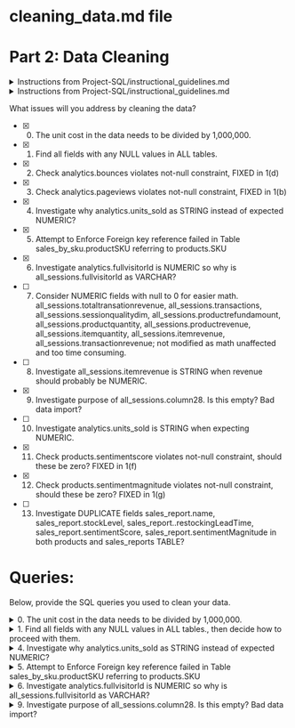 # cleaning_data.md file
# Part 2: Data Cleaning
<details>
	<summary> Instructions from Project-SQL/instructional_guidelines.md</summary>
--    Fill out this file with a description of the issues that will be addressed by cleaning the data
--    Include the queries used to clean the data
</details>

<details>
	<summary> Instructions from Project-SQL/instructional_guidelines.md</summary>
As always, once you have received any dataset, your first task is to orient yourself to the data contained within. While exploring the data, you should keep an eye out for any of potential data issues that need to be cleaned.
Cleaning hint: The unit cost in the data needs to be divided by 1,000,000.
Apart from this, did you see any other issue that requires cleaning? Be sure to take the time upfront to address them.
In your copy of the cleaning_data.md file, describe what issues you addressed by cleaning the data and provide the queries you executed to clean the data.
</details>    

What issues will you address by cleaning the data?
- [X] 0. The unit cost in the data needs to be divided by 1,000,000.
- [X] 1. Find all fields with any NULL values in ALL tables.
- [X] 2. Check analytics.bounces violates not-null constraint, FIXED in 1(d)
- [X] 3. Check analytics.pageviews violates not-null constraint, FIXED in 1(b)
- [X] 4. Investigate why analytics.units_sold as STRING instead of expected NUMERIC?
- [X] 5. Attempt to Enforce Foreign key reference failed in Table sales_by_sku.productSKU referring to products.SKU
- [X] 6. Investigate analytics.fullvisitorId is NUMERIC so why is all_sessions.fullvisitorId as VARCHAR?
- [ ] 7. Consider NUMERIC fields with null to 0 for easier math. all_sessions.totaltransationrevenue, all_sessions.transactions, all_sessions.sessionqualitydim, all_sessions.productrefundamount, all_sessions.productquantity, all_sessions.productrevenue, all_sessions.itemquantity, all_sessions.itemrevenue, all_sessions.transactionrevenue; not modified as math unaffected and too time consuming.
- [ ] 8. Investigate all_sessions.itemrevenue is STRING when revenue should probably be NUMERIC.
- [X] 9. Investigate purpose of all_sessions.column28. Is this empty? Bad data import?
- [ ] 10. Investigate analytics.units_sold is STRING when expecting NUMERIC.
- [X] 11. Check products.sentimentscore violates not-null constraint, should these be zero? FIXED in 1(f)
- [X] 12. Check products.sentimentmagnitude violates not-null constraint, should these be zero? FIXED in 1(g)
- [ ] 13. Investigate DUPLICATE fields sales_report.name, sales_report.stockLevel, sales_report..restockingLeadTime, sales_report.sentimentScore, sales_report.sentimentMagnitude in both products and sales_reports TABLE?  




# Queries:
Below, provide the SQL queries you used to clean your data.

<details>
	<summary> 0. The unit cost in the data needs to be divided by 1,000,000.</summary>
	There is no 'unit cost' field.  
	Following the assignment instructions and assuming they meant analytics.unit_price dividing by 1 million using:
```
UPDATE analytics
SET unit_price=ROUND(unit_price/1000000,2);
-- UPDATE 4301122
-- Query returned successfully in 1 min 5 secs.
```
	
</details>

<details>
<summary> 1. Find all fields with any NULL values in ALL tables., then decide how to proceed with them. </summary>

QUERY:
Credit: https://stackoverflow.com/questions/17678635/list-all-tables-in-postgres-that-contain-a-boolean-type-column-with-null-values
```
DO $$
DECLARE
   rec    RECORD;
   _found BOOLEAN;
BEGIN
   FOR rec IN 
      SELECT format('SELECT TRUE FROM %s WHERE %I IS NULL LIMIT 1'
                   , c.oid::regclass, a.attname) AS qry_to_run
            , c.oid::regclass AS tbl
            , a.attname       AS col
            , a.atttypid      AS datatype
      FROM   pg_namespace n 
      JOIN   pg_class     c ON c.relnamespace = n.oid 
      JOIN   pg_attribute a ON a.attrelid = c.oid
      WHERE  n.nspname <> 'information_schema'
      AND    n.nspname NOT LIKE 'pg_%'  -- exclude system, temp, toast tbls
      AND    c.relkind = 'r'
      AND    a.attnum > 0
      AND    a.attnotnull = FALSE
      AND    a.attisdropped = FALSE

   LOOP
      EXECUTE rec.qry_to_run INTO _found;

      IF _found THEN
         RAISE NOTICE 'Table % has NULLs in the % field of type %'
                      , rec.tbl, rec.col, rec.datatype::regtype;
      END IF;
   END LOOP;
END
$$;
```
RETURNS:
```
a) NOTICE:  Table analytics has NULLs in the userid field of type numeric
b) NOTICE:  Table analytics has NULLs in the pageviews field of type integer
c) NOTICE:  Table analytics has NULLs in the timeonsite field of type numeric
d) NOTICE:  Table analytics has NULLs in the bounces field of type integer
e) NOTICE:  Table analytics has NULLs in the revenue field of type numeric

f) NOTICE:  Table products has NULLs in the sentimentscore field of type numeric
g) NOTICE:  Table products has NULLs in the sentimentmagnitude field of type numeric

h) NOTICE:  Table sales_report has NULLs in the ratio field of type numeric

i) NOTICE:  Table all_sessions has NULLs in the totaltransactionrevenue field of type numeric
j) NOTICE:  Table all_sessions has NULLs in the transactions field of type numeric
k) NOTICE:  Table all_sessions has NULLs in the timeonsite field of type integer
l) NOTICE:  Table all_sessions has NULLs in the sessionqualitydim field of type integer
m) NOTICE:  Table all_sessions has NULLs in the productrefundamount field of type numeric
n) NOTICE:  Table all_sessions has NULLs in the productquantity field of type integer
o) NOTICE:  Table all_sessions has NULLs in the productrevenue field of type numeric
p) NOTICE:  Table all_sessions has NULLs in the itemquantity field of type integer
q) NOTICE:  Table all_sessions has NULLs in the transactionrevenue field of type numeric
```

## a) analytics.userid (NULL)
QUERY:
```
select 
	count(*),
	userid
from 
	analytics
where
	userid is null
group by 
	userid;
```
	RETURNS 4,301,122 (aka 100% of rows = ALL).
	THEREFORE since results in ALL records are NULL.  No fix applied since this seems to be universally missing data for all rows.

## b) analytics.pageviews (NULL)
QUERY:
```
select 
	count(*),
	pageviews
from 
	analytics
where
	pageviews is null
group by 
	pageviews;
```
	RETURNS 72.
	THEREFORE assuming these 72 are equivalent to 0 and applying fix.

QUERY for FIX:
```
UPDATE analytics
SET pageviews=0
WHERE pageviews IS NULL;
```
	Now we can do math on the pageviews column.  Could consider ALTER TABLE for field constraint NOT NULL?

## c) analytics.timeonsite (NULL)
QUERY:
```
select 
	count(*),
	timeonsite
from 
	analytics
where
	timeonsite is null
group by 
	timeonsite;
```
	RETURNS: 477,465.  This this affects 11% of rows, too many to consider deleting data (>5%), IGNORING.

## d) analytics.bounces (NULL)
QUERY:
```
select 
	count(*),
	bounces
from 
	analytics
where
	bounces is null
group by 
	bounces;
```
	RETURNS 3,826,283 ~89% of all rows.  With minimum value currently at 1, These null could be considered equivalent to 0 and apply fix.

QUERY for FIX:
```
UPDATE analytics
SET bounces=0
WHERE bounces IS NULL;
```
	UPDATE 3826283
	Query returned successfully in 58 secs 797 msec.

Now we can do math on the bounces column.  Could consider ALTER TABLE for field constraint NOT NULL?

## e) analytics.revenue (NULL)
QUERY:
```
select 
	count(*),
	revenue
from 
	analytics
where
	revenue is null
group by 
	revenue;
```
	RETURNS 4,285,767 ~99.64% of all rows. 15,355 rows have values that are not NULL.	
	IGNORING (but could have replaced NULL with 0). No FIX applied.


## f) products.sentimentscore (NULL)
QUERY:
```
select 
	count(*),
	sentimentscore
from 
	products
where
	sentimentscore is null
group by 
	sentimentscore;
```
	RETURNS 1 row.
	Tried looking in sales_graph for sentimentscore of productSKU = GGADFBSBKS42347 but this didn't exist in that table.
	This single row has SKU GGADFBSBKS42347 with name 'PC gaming speakers' found from query:
```
select SKU from products where sentimentscore is null;
```
	Since there is already 72 rows with 0 as sentiment found from query:
```
select count (*) from products where sentimentscore = 0;
```
	I can only assume this is a neutral and valid data and making best assessment to assign 0 instead of NULL to this single row.
QUERY for FIX:
```
UPDATE products
SET sentimentscore=0
WHERE sentimentscore IS NULL;
```
	UPDATE 1
	Query returned successfully in 198 msec.

Now we can do math on the sentimentscore column.  Could consider ALTER TABLE for field constraint NOT NULL?	

## g) products.sentimentmagnitude (NULL)
QUERY:
```
select 
	count(*),
	sentimentmagnitude
from 
	products
where
	sentimentmagnitude is null
group by 
	sentimentmagnitude;
```
	RETURNS 1 row.
	Tried looking in sales_graph for sentimentscore of productSKU = GGADFBSBKS42347 but this didn't exist in that table.
	This single row has SKU GGADFBSBKS42347 with name 'PC gaming speakers' found from query:
```
select SKU from products where sentimentmagnitude is null;
```
	There is NO rows with 0 as sentimentmagnitude found from query:
```
select count (*) from products where sentimentmagnitude = 0;
```
	So we look at the range found from query:
```
select min(sentimentmagnitude),max(sentimentmagnitude) from products;
```
	minimum: 0.1 with maximum 2.0 (as range of sentimentmagnitude).  Since sentimentmagnitude is often multiplied with the sentimentscore (which we know is zero) then this could be any value, assigning 0.1 as the smallest sentimentmagnitude and therefore impact to our calculations.
QUERY for FIX:
```
UPDATE products
SET sentimentmagnitude=0.1
WHERE sentimentmagnitude IS NULL;
```
	UPDATE 1
	Query returned successfully in 136 msec.

Now we can do math on the sentimentmagnitude column.  Could consider ALTER TABLE for field constraint NOT NULL?

h) sales_report.ratio (NULL)
QUERY:
```
select 
	count(*),
	ratio
from 
	sales_report
where
	ratio is null
group by 
	ratio;
```
	RETURNS 78 rows. Since we do not know what this ratio calcuation is, leaving these NULL values as-is. No FIX applied.

## i thru q) all_sessions.[field_name] (NULL)
	Without definitions of what these values are, ignoring these columns and leaving these NULL values as-is. No FIX applied.
</details>

<details>
<summary> 4. Investigate why analytics.units_sold as STRING instead of expected NUMERIC? </summary>
Investigative query:
	
```
select count(*) from analytics where units_sold ='';
-- returns 4,205,975
```

Apply FIX:
```
-- FIX for #4
UPDATE analytics
SET units_sold=0
WHERE units_sold ='';
-- UPDATE 4205975
-- Query returned successfully in 55 secs 886 msec.
```

Check if any other fixes required?
```
select count(*) from analytics Where units_sold::integer > 0;
-- returns 95,146
-- adding 4205975 = 4301121 = 100% of our rows
-- now that "" are 0's we can modify the field type
```

Now modify column type to appropriate NUMERIC field:
```
ALTER TABLE public.analytics ALTER COLUMN units_sold TYPE integer USING units_sold::integer;
```
	
COLUMN FIXED.
</details>

<details>
<summary> 5. Attempt to Enforce Foreign key reference failed in Table sales_by_sku.productSKU referring to products.SKU </summary>

Starting the search for the problem rows.

```
-- Find mismatched rows
SELECT * 
FROM sales_by_sku as sk
WHERE NOT EXISTS (
  SELECT * FROM products 
  WHERE products.SKU = sk.productSKU
);
-- returns 8 rows
-- "salesbysku_id"	"productsku"	"total_ordered"
-- 166				"GGOEYAXR066128"	3
-- 239				"GGOEGALJ057912"	2
-- 320				"9180753"			0
-- 407				"9184677"			0
-- 418				"9184663"			0
-- 426				"9182763"			0
-- 427				"9182779"			0
-- 445				"9182182"			0
```

Let's look for hints to see if we can create them in the products table manually...

```
select * from products where SKU like 'GGOEGALJ0579%';
-- probably this same name
--  "sku"	"name"	"orderedquantity"	"stocklevel"	"restockingleadtime"	"sentimentscore"	"sentimentmagnitude"
-- "GGOEGALJ057914"	" Women's Short Sleeve Performance Tee Charcoal"	11	14	17	0.3	0.5
-- "GGOEGALJ057913"	" Women's Short Sleeve Performance Tee Charcoal"	6	11	10	0.8	1.2
-- "GGOEGALJ057915"	" Women's Short Sleeve Performance Tee Charcoal"	6	11	16	0.8	1.3
select * from products where SKU like 'GGOEYAXR066%';
-- probably this same name
-- "sku"	"name"	"orderedquantity"	"stocklevel"	"restockingleadtime"	"sentimentscore"	"sentimentmagnitude"
-- "GGOEYAXR066155"	" Toddler Short Sleeve Tee Red"	6	7	14	0.3	0.5
-- "GGOEYAXR066130"	" Toddler Short Sleeve Tee Red"	3	4	17	0.3	0.5
-- "GGOEYAXR066129"	" Toddler Short Sleeve Tee Red"	4	7	17	0.7	1.1
```

But now the other productSKU's are not an easy guess.
```
select * from products where SKU like '918075%';
-- harder to guess
-- "sku"	"name"	"orderedquantity"	"stocklevel"	"restockingleadtime"	"sentimentscore"	"sentimentmagnitude"
-- "9180757"	"Yoga Block"	0	0	13	0.1	0.3
-- "9180759"	" Lunch Bag"	0	0	6	0.5	0.8
-- "9180754"	"8 pc Android Sticker Sheet"	0	0	13	0.5	0.8
-- "9180756"	"Windup Android"	0	0	6	0.7	1.1
```
Since these SKU's are harder to recreate manually and have total_ordered = 0 I consider these perfect to be dropped.

Personal preference would be to DROP these mismatched 6 rows (with 0 totla_ordered) and recreate the 2 rows with total_ordered.  It doesn't seem like much data lost and then we would gain full relationship integrity between PRODUCTS and SALES_BY_SKU tables, which makes future queries much easier. 

FIX QUERY to manually create the 2 new productskus GGOEYAXR066128 and GGOEGALJ057912:
```
INSERT INTO products (sku, name, orderedquantity, stocklevel, restockingleadtime, sentimentscore, sentimentmagnitude) 
VALUES ('GGOEYAXR066128', ' Toddler Short Sleeve Tee Red',0,0,0,0,0.1);
INSERT INTO products (sku, name, orderedquantity, stocklevel, restockingleadtime, sentimentscore, sentimentmagnitude) 
VALUES ('GGOEGALJ057912', ' Women''s Short Sleeve Performance Tee Charcoal',0,0,0,0,0.1);
```

FIX Remove 6 unecessary SKU's from sales_by_sku:
```
DELETE FROM sales_by_sku where productsku IN('9180753','9184677','9184663','9182763','9182779','9182182');	
```

TABLE sales_by_sku now has a total of 456 rows.

Now we can ADD the foreign key constraint, between PRODUCTS and SALES_BY_SKU for easier future queries and relationships!
```
ALTER TABLE public.sales_by_sku ADD CONSTRAINT sales_by_sku_fk FOREIGN KEY (productsku) REFERENCES public.products(sku) ON DELETE CASCADE ON UPDATE CASCADE;
```

FIX APPLIED, Foreign Key created!
</details>

<details>
<summary> 6. Investigate analytics.fullvisitorId is NUMERIC so why is all_sessions.fullvisitorId as VARCHAR?</summary>

This was just a typo when table was created.  Easy fix, change datatype to match with query:

```
ALTER TABLE public.all_sessions ALTER COLUMN fullvisitorid TYPE numeric USING fullvisitorid::numeric;
```

Oddly none match eachother, they must be uniquely generated.
```
SELECT COUNT(*) FROM analytics
JOIN all_sessions ON analytics.fullvisitorid = all_sessions.fullvisitorid;
-- returns 0
SELECT COUNT(*) FROM all_sessions
JOIN analytics USING(fullvisitorid);
-- returns 0
```

Also corrected CREATE TABLE initial code to ensure this problem doesn't reoccur.
</details>
	
<details>
<summary> 9. Investigate purpose of all_sessions.column28. Is this empty? Bad data import? </summary

Check for values in this mystery column28:
```
select * from all_sessions where column28 is not null;
-- returns 15,134 rows
```
	Since all rows are null, this just looks like poor import, deleting column as irrelevant to our analysis.  
```
ALTER TABLE all_sessions DROP COLUMN column28;
```
	FIXED column28.
</details>

